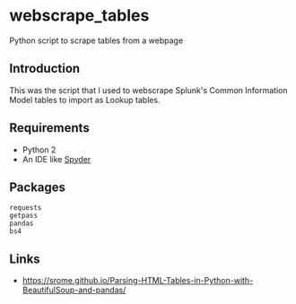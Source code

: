 # webscrape_tables
Python script to scrape tables from a webpage

## Introduction
This was the script that I used to webscrape Splunk's Common Information Model tables to import as Lookup tables. 

## Requirements
* Python 2
* An IDE like [Spyder](https://www.spyder-ide.org/)

## Packages
```
requests
getpass
pandas 
bs4
```

## Links
* https://srome.github.io/Parsing-HTML-Tables-in-Python-with-BeautifulSoup-and-pandas/

